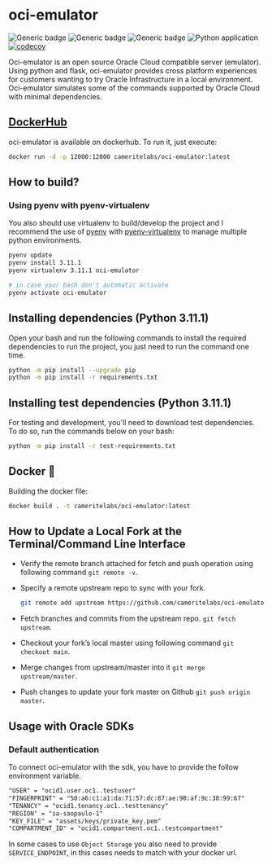 # oci-emulator

![Generic badge](https://img.shields.io/badge/python-3.11.1-blue)
![Generic badge](https://img.shields.io/github/license/cameritelabs/oci-emulator)
![Generic badge](https://img.shields.io/badge/code%20style-black-000000.svg)
![Python application](https://github.com/cameritelabs/oci-emulator/workflows/Python%20application/badge.svg)
[![codecov](https://codecov.io/gh/cameritelabs/oci-emulator/branch/main/graph/badge.svg?token=5C8SX1Q6P9)](https://codecov.io/gh/cameritelabs/oci-emulator)

Oci-emulator is an open source Oracle Cloud compatible server (emulator). Using python and flask, oci-emulator provides cross platform experiences for customers wanting to try Oracle Infrastructure in a local environment. Oci-emulator simulates some of the commands supported by Oracle Cloud with minimal dependencies.

## [DockerHub](https://hub.docker.com/r/cameritelabs/oci-emulator)

oci-emulator is available on dockerhub. To run it, just execute:

```bash
docker run -d -p 12000:12000 cameritelabs/oci-emulator:latest
```

## How to build?

### Using pyenv with pyenv-virtualenv

You also should use virtualenv to build/develop the project and I recommend the use of [pyenv](https://github.com/pyenv/pyenv) with [pyenv-virtualenv](https://github.com/pyenv/pyenv-virtualenv) to manage multiple python environments.

```bash
pyenv update
pyenv install 3.11.1
pyenv virtualenv 3.11.1 oci-emulator

# in case your bash don't automatic activate
pyenv activate oci-emulator 
```

## Installing dependencies (Python 3.11.1)

Open your bash and run the following commands to install the required dependencies to run the project, you just need to run the command one time.

```bash
python -m pip install --upgrade pip
python -m pip install -r requirements.txt
```

## Installing test dependencies (Python 3.11.1)

For testing and development, you'll need to download test dependencies. To do so, run the commands below on your bash:

```bash
python -m pip install -r test-requirements.txt
```

## Docker 🐋

Building the docker file:

```bash
docker build . -t cameritelabs/oci-emulator:latest
```

## How to Update a Local Fork at the Terminal/Command Line Interface

* Verify the remote branch attached for fetch and push operation using following command `git remote -v`.
* Specify a remote upstream repo to sync with your fork.

    ```bash
    git remote add upstream https://github.com/cameritelabs/oci-emulator.git
    ```

* Fetch branches and commits from the upstream repo. `git fetch upstream`.
* Checkout your fork’s local master using following command `git checkout main`.
* Merge changes from upstream/master into it `git merge upstream/master`.
* Push changes to update your fork master on Github `git push origin master`.

## Usage with Oracle SDKs

### Default authentication

To connect oci-emulator with the sdk, you have to provide the follow environment variable.

```txt
"USER" = "ocid1.user.oc1..testuser"
"FINGERPRINT" = "50:a6:c1:a1:da:71:57:dc:87:ae:90:af:9c:38:99:67"
"TENANCY" = "ocid1.tenancy.oc1..testtenancy"
"REGION" = "sa-saopaulo-1"
"KEY_FILE" = "assets/keys/private_key.pem"
"COMPARTMENT_ID" = "ocid1.compartment.oc1..testcompartment"
```

In some cases to use `Object Storage` you also need to provide `SERVICE_ENDPOINT`, in this cases needs to match with your docker url.
